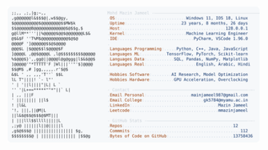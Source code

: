 <picture>
  <source srcset="https://raw.githubusercontent.com/mmazinjameel/mmazinjameel/main/dark_mode.svg?v=1753956752" media="(prefers-color-scheme: dark)">
  <img src="https://raw.githubusercontent.com/mmazinjameel/mmazinjameel/main/light_mode.svg?v=1753956752">
</picture>

